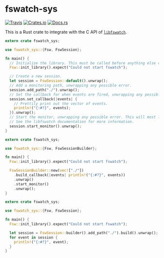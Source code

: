 # fswatch-sys
[![Travis](https://img.shields.io/travis/jkcclemens/fswatch-sys.svg)](https://travis-ci.org/jkcclemens/fswatch-sys)
[![Crates.io](https://img.shields.io/crates/v/fswatch-sys.svg)](https://crates.io/crates/fswatch-sys)
[![Docs.rs](https://img.shields.io/badge/docs-auto-blue.svg)](https://docs.rs/crate/fswatch-sys)

This is a Rust crate to integrate with the C API of
[`libfswatch`](https://github.com/emcrisostomo/fswatch).

```rust
extern crate fswatch_sys;

use fswatch_sys::{Fsw, FswSession};

fn main() {
  // Initialize the library. This must be called before anything else can be done.
  Fsw::init_library().expect("Could not start fswatch");

  // Create a new session.
  let session = FswSession::default().unwrap();
  // Add a monitoring path, unwrapping any possible error.
  session.add_path("./").unwrap();
  // Set the callback for when events are fired, unwrapping any possible error.
  session.set_callback(|events| {
    // Prettily print out the vector of events.
    println!("{:#?}", events);
  }).unwrap();
  // Start the monitor, unwrapping any possible error. This will most likely be a blocking call.
  // See the libfswatch documentation for more information.
  session.start_monitor().unwrap();
}
```

```rust
extern crate fswatch_sys;

use fswatch_sys::{Fsw, FswSessionBuilder};

fn main() {
  Fsw::init_library().expect("Could not start fswatch");

  FswSessionBuilder::new(vec!["./"])
    .build_callback(|events| println!("{:#?}", events))
    .unwrap()
    .start_monitor()
    .unwrap();
}
```

```rust
extern crate fswatch_sys;

use fswatch_sys::{Fsw, FswSession};

fn main() {
  Fsw::init_library().expect("Could not start fswatch");

  let session = FswSession::builder().add_path("./").build().unwrap();
  for event in session {
    println!("{:#?}", event);
  }
}
```
